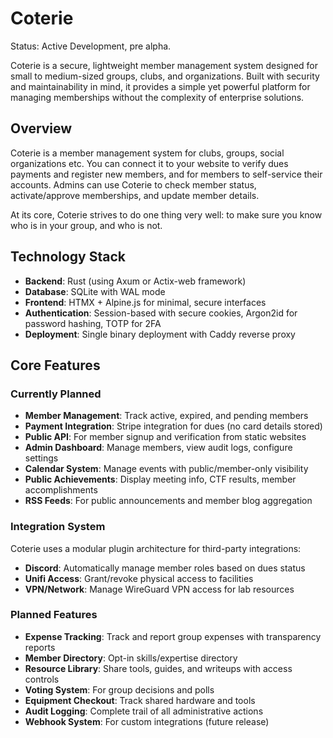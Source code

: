 # Coterie

Status: Active Development, pre alpha.

Coterie is a secure, lightweight member management system designed for small to medium-sized groups, clubs, and organizations. Built with security and maintainability in mind, it provides a simple yet powerful platform for managing memberships without the complexity of enterprise solutions.

## Overview

Coterie is a member management system for clubs, groups, social organizations etc. 
You can connect it to your website to verify dues payments and register new members, 
and for members to self-service their accounts. Admins can use Coterie to check 
member status, activate/approve memberships, and update member details.

At its core, Coterie strives to do one thing very well: to make sure you know who is in your group, and who is not.

## Technology Stack

- **Backend**: Rust (using Axum or Actix-web framework)
- **Database**: SQLite with WAL mode
- **Frontend**: HTMX + Alpine.js for minimal, secure interfaces
- **Authentication**: Session-based with secure cookies, Argon2id for password hashing, TOTP for 2FA
- **Deployment**: Single binary deployment with Caddy reverse proxy

## Core Features

### Currently Planned
- **Member Management**: Track active, expired, and pending members
- **Payment Integration**: Stripe integration for dues (no card details stored)
- **Public API**: For member signup and verification from static websites
- **Admin Dashboard**: Manage members, view audit logs, configure settings
- **Calendar System**: Manage events with public/member-only visibility
- **Public Achievements**: Display meeting info, CTF results, member accomplishments
- **RSS Feeds**: For public announcements and member blog aggregation

### Integration System
Coterie uses a modular plugin architecture for third-party integrations:
- **Discord**: Automatically manage member roles based on dues status
- **Unifi Access**: Grant/revoke physical access to facilities
- **VPN/Network**: Manage WireGuard VPN access for lab resources

### Planned Features
- **Expense Tracking**: Track and report group expenses with transparency reports
- **Member Directory**: Opt-in skills/expertise directory
- **Resource Library**: Share tools, guides, and writeups with access controls
- **Voting System**: For group decisions and polls
- **Equipment Checkout**: Track shared hardware and tools
- **Audit Logging**: Complete trail of all administrative actions
- **Webhook System**: For custom integrations (future release)
